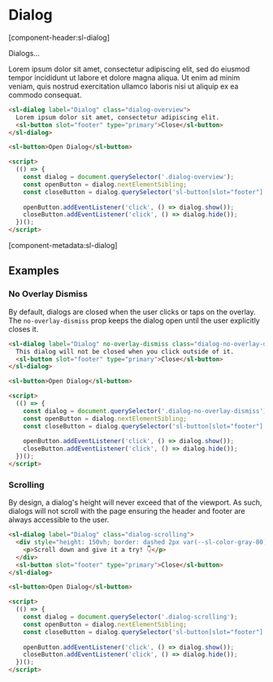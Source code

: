 # Dialog

[component-header:sl-dialog]

Dialogs...

Lorem ipsum dolor sit amet, consectetur adipiscing elit, sed do eiusmod tempor incididunt ut labore et dolore magna aliqua. Ut enim ad minim veniam, quis nostrud exercitation ullamco laboris nisi ut aliquip ex ea commodo consequat.

```html preview
<sl-dialog label="Dialog" class="dialog-overview">
  Lorem ipsum dolor sit amet, consectetur adipiscing elit.
  <sl-button slot="footer" type="primary">Close</sl-button>
</sl-dialog>

<sl-button>Open Dialog</sl-button>

<script>
  (() => {
    const dialog = document.querySelector('.dialog-overview');
    const openButton = dialog.nextElementSibling;
    const closeButton = dialog.querySelector('sl-button[slot="footer"]');
    
    openButton.addEventListener('click', () => dialog.show());
    closeButton.addEventListener('click', () => dialog.hide());
  })();
</script>
```

[component-metadata:sl-dialog]

## Examples

### No Overlay Dismiss

By default, dialogs are closed when the user clicks or taps on the overlay. The `no-overlay-dismiss` prop keeps the dialog open until the user explicitly closes it.

```html preview
<sl-dialog label="Dialog" no-overlay-dismiss class="dialog-no-overlay-dismiss">
  This dialog will not be closed when you click outside of it.
  <sl-button slot="footer" type="primary">Close</sl-button>
</sl-dialog>

<sl-button>Open Dialog</sl-button>

<script>
  (() => {
    const dialog = document.querySelector('.dialog-no-overlay-dismiss');
    const openButton = dialog.nextElementSibling;
    const closeButton = dialog.querySelector('sl-button[slot="footer"]');
    
    openButton.addEventListener('click', () => dialog.show());
    closeButton.addEventListener('click', () => dialog.hide());
  })();
</script>
```

### Scrolling

By design, a dialog's height will never exceed that of the viewport. As such, dialogs will not scroll with the page ensuring the header and footer are always accessible to the user.

```html preview
<sl-dialog label="Dialog" class="dialog-scrolling">
  <div style="height: 150vh; border: dashed 2px var(--sl-color-gray-80); padding: 0 1rem;">
    <p>Scroll down and give it a try! 👇</p>
  </div>
  <sl-button slot="footer" type="primary">Close</sl-button>
</sl-dialog>

<sl-button>Open Dialog</sl-button>

<script>
  (() => {
    const dialog = document.querySelector('.dialog-scrolling');
    const openButton = dialog.nextElementSibling;
    const closeButton = dialog.querySelector('sl-button[slot="footer"]');
    
    openButton.addEventListener('click', () => dialog.show());
    closeButton.addEventListener('click', () => dialog.hide());
  })();
</script>
```
